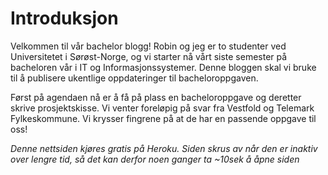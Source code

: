 # Introduksjon

Velkommen til vår bachelor blogg! Robin og jeg er to studenter ved Universitetet i Sørøst-Norge, og vi starter nå vårt siste semester på bacheloren vår i IT og Informasjonssystemer. Denne bloggen skal vi bruke til å publisere ukentlige oppdateringer til bacheloroppgaven.

Først på agendaen nå er å få på plass en bacheloroppgave og deretter skrive prosjektskisse. Vi venter foreløpig på svar fra Vestfold og Telemark Fylkeskommune. Vi krysser fingrene på at de har en passende oppgave til oss!


*Denne nettsiden kjøres gratis på Heroku. Siden skrus av når den er inaktiv over lengre tid, så det kan derfor noen ganger ta ~10sek å åpne siden*
